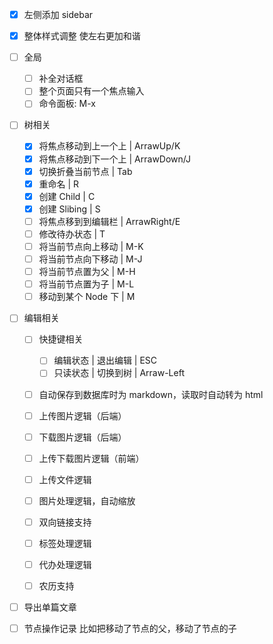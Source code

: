 - [x] 左侧添加 sidebar
- [x] 整体样式调整
      使左右更加和谐
- [ ] 全局

  - [ ] 补全对话框
  - [ ] 整个页面只有一个焦点输入
  - [ ] 命令面板: M-x

- [ ] 树相关

  - [x] 将焦点移动到上一个上 | ArrawUp/K
  - [x] 将焦点移动到下一个上 | ArrawDown/J
  - [x] 切换折叠当前节点 | Tab
  - [x] 重命名 | R
  - [x] 创建 Child | C
  - [x] 创建 Slibing | S
  - [ ] 将焦点移到到编辑栏 | ArrawRight/E
  - [ ] 修改待办状态 | T
  - [ ] 将当前节点向上移动 | M-K
  - [ ] 将当前节点向下移动 | M-J
  - [ ] 将当前节点置为父 | M-H
  - [ ] 将当前节点置为子 | M-L
  - [ ] 移动到某个 Node 下 | M

- [ ] 编辑相关

  - [ ] 快捷键相关

    - [ ] 编辑状态 | 退出编辑 | ESC
    - [ ] 只读状态 | 切换到树 | Arraw-Left

  - [ ] 自动保存到数据库时为 markdown，读取时自动转为 html
  - [ ] 上传图片逻辑（后端）
  - [ ] 下载图片逻辑（后端）
  - [ ] 上传下载图片逻辑（前端）
  - [ ] 上传文件逻辑
  - [ ] 图片处理逻辑，自动缩放
  - [ ] 双向链接支持
  - [ ] 标签处理逻辑
  - [ ] 代办处理逻辑
  - [ ] 农历支持

- [ ] 导出单篇文章
- [ ] 节点操作记录
      比如把移动了节点的父，移动了节点的子
